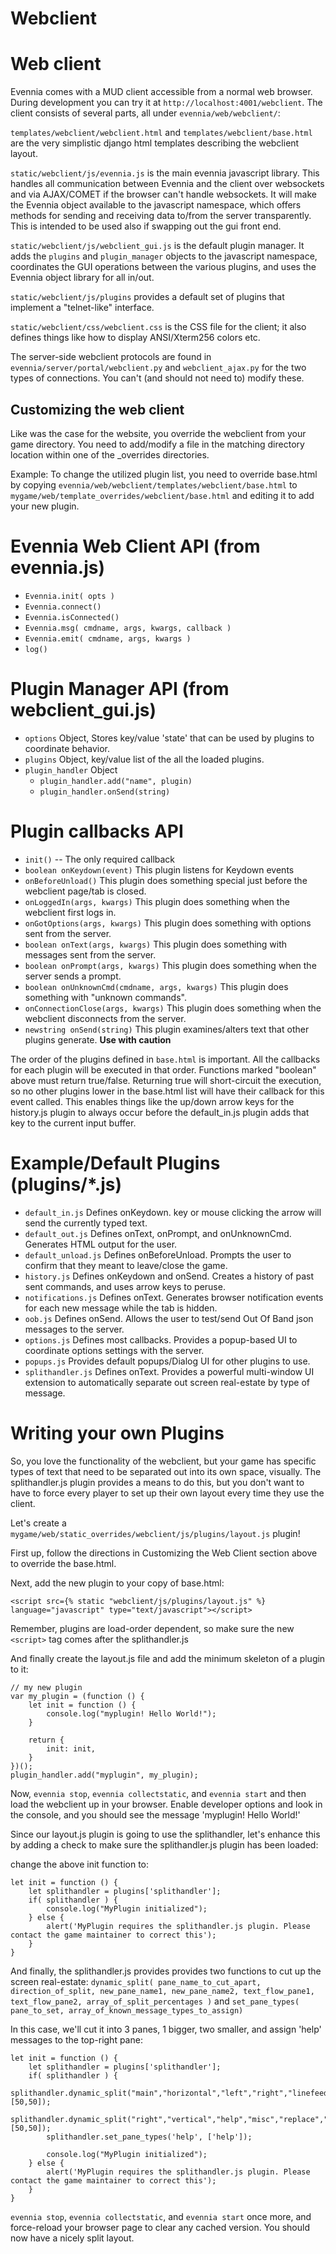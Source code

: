 # Webclient

# **Web client**

Evennia comes with a MUD client accessible from a normal web browser. During development you can try it at `http://localhost:4001/webclient`. The client consists of several parts, all under `evennia/web/webclient/`:

`templates/webclient/webclient.html` and `templates/webclient/base.html` are the very simplistic django html templates describing the webclient layout.

`static/webclient/js/evennia.js` is the main evennia javascript library. This handles all communication between Evennia and the client over websockets and via AJAX/COMET if the browser can't handle websockets. It will make the Evennia object available to the javascript namespace, which offers methods for sending and receiving data to/from the server transparently. This is intended to be used also if swapping out the gui front end.

`static/webclient/js/webclient_gui.js` is the default plugin manager. It adds the `plugins` and `plugin_manager` objects to the javascript namespace, coordinates the GUI operations between the various plugins, and uses the Evennia object library for all in/out.

`static/webclient/js/plugins` provides a default set of plugins that implement a "telnet-like" interface.

`static/webclient/css/webclient.css` is the CSS file for the client; it also defines things like how to display ANSI/Xterm256 colors etc.

The server-side webclient protocols are found in `evennia/server/portal/webclient.py` and `webclient_ajax.py` for the two types of connections. You can't (and should not need to) modify these.

## Customizing the web client

Like was the case for the website, you override the webclient from your game directory. You need to add/modify a file in the matching directory location within one of the _overrides directories.

Example: To change the utilized plugin list, you need to override base.html by copying
`evennia/web/webclient/templates/webclient/base.html` to `mygame/web/template_overrides/webclient/base.html` and  editing it to add your new plugin.

# Evennia Web Client API (from evennia.js)
* `Evennia.init( opts )`
* `Evennia.connect()`
* `Evennia.isConnected()`
* `Evennia.msg( cmdname, args, kwargs, callback )`
* `Evennia.emit( cmdname, args, kwargs )`
* `log()`

# Plugin Manager API (from webclient_gui.js)
* `options` Object, Stores key/value 'state' that can be used by plugins to coordinate behavior.
* `plugins` Object, key/value list of the all the loaded plugins.
* `plugin_handler` Object
  * `plugin_handler.add("name", plugin)`
  * `plugin_handler.onSend(string)`

# Plugin callbacks API
* `init()` -- The only required callback
* `boolean onKeydown(event)` This plugin listens for Keydown events
* `onBeforeUnload()` This plugin does something special just before the webclient page/tab is closed.
* `onLoggedIn(args, kwargs)` This plugin does something when the webclient first logs in.
* `onGotOptions(args, kwargs)` This plugin does something with options sent from the server.
* `boolean onText(args, kwargs)` This plugin does something with messages sent from the server.
* `boolean onPrompt(args, kwargs)` This plugin does something when the server sends a prompt.
* `boolean onUnknownCmd(cmdname, args, kwargs)` This plugin does something with "unknown commands".
* `onConnectionClose(args, kwargs)` This plugin does something when the webclient disconnects from the server.
* `newstring onSend(string)` This plugin examines/alters text that other plugins generate. **Use with caution**

The order of the plugins defined in `base.html` is important.  All the callbacks for each plugin will be executed in that order.  Functions marked "boolean" above must return true/false.  Returning true will short-circuit the execution, so no other plugins lower in the base.html list will have their callback for this event called.  This enables things like the up/down arrow keys for the history.js plugin to always occur before the default_in.js plugin adds that key to the current input buffer.

# Example/Default Plugins (plugins/*.js)
* `default_in.js` Defines onKeydown. <enter> key or mouse clicking the arrow will send the currently typed text.
* `default_out.js` Defines onText, onPrompt, and onUnknownCmd.  Generates HTML output for the user.
* `default_unload.js` Defines onBeforeUnload.  Prompts the user to confirm that they meant to leave/close the game.
* `history.js` Defines onKeydown and onSend. Creates a history of past sent commands, and uses arrow keys to peruse.
* `notifications.js` Defines onText. Generates browser notification events for each new message while the tab is hidden. 
* `oob.js` Defines onSend. Allows the user to test/send Out Of Band json messages to the server.
* `options.js` Defines most callbacks. Provides a popup-based UI to coordinate options settings with the server.
* `popups.js` Provides default popups/Dialog UI for other plugins to use. 
* `splithandler.js` Defines onText. Provides a powerful multi-window UI extension to automatically separate out screen real-estate by type of message. 

# Writing your own Plugins

So, you love the functionality of the webclient, but your game has specific types of text that need to be separated out into its own space, visually.  The splithandler.js plugin provides a means to do this, but you don't want to have to force every player to set up their own layout every time they use the client.

Let's create a `mygame/web/static_overrides/webclient/js/plugins/layout.js` plugin!

First up, follow the directions in Customizing the Web Client section above to override the base.html.

Next, add the new plugin to your copy of base.html:
```
<script src={% static "webclient/js/plugins/layout.js" %} language="javascript" type="text/javascript"></script>
```
Remember, plugins are load-order dependent, so make sure the new `<script>` tag comes after the splithandler.js

And finally create the layout.js file and add the minimum skeleton of a plugin to it:

```
// my new plugin
var my_plugin = (function () {
    let init = function () {
        console.log("myplugin! Hello World!");
    }

    return {
        init: init,
    }
})();
plugin_handler.add("myplugin", my_plugin);
```

Now, `evennia stop`, `evennia collectstatic`, and `evennia start` and then load the webclient up in your browser.
Enable developer options and look in the console, and you should see the message 'myplugin! Hello World!'

Since our layout.js plugin is going to use the splithandler, let's enhance this by adding a check to make sure the splithandler.js plugin has been loaded:

change the above init function to:
```
let init = function () {
    let splithandler = plugins['splithandler'];
    if( splithandler ) {
        console.log("MyPlugin initialized");
    } else {
        alert('MyPlugin requires the splithandler.js plugin. Please contact the game maintainer to correct this');
    }
}
```

And finally, the splithandler.js provides provides two functions to cut up the screen real-estate:
    `dynamic_split( pane_name_to_cut_apart, direction_of_split, new_pane_name1, new_pane_name2, text_flow_pane1, text_flow_pane2, array_of_split_percentages )`
and
    `set_pane_types( pane_to_set, array_of_known_message_types_to_assign)`

In this case, we'll cut it into 3 panes, 1 bigger, two smaller, and assign 'help' messages to the top-right pane:
```
let init = function () {
    let splithandler = plugins['splithandler'];
    if( splithandler ) {
        splithandler.dynamic_split("main","horizontal","left","right","linefeed","linefeed",[50,50]);
        splithandler.dynamic_split("right","vertical","help","misc","replace","replace",[50,50]);
        splithandler.set_pane_types('help', ['help']);

        console.log("MyPlugin initialized");
    } else {
        alert('MyPlugin requires the splithandler.js plugin. Please contact the game maintainer to correct this');
    }
}
```

`evennia stop`, `evennia collectstatic`, and `evennia start` once more, and force-reload your browser page to clear any cached version.  You should now have a nicely split layout.